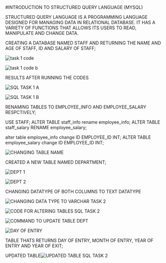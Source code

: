 #INTRODUCTION TO STRUCTURED QUERY LANGUAGE (MYSQL)

STRUCTURED QUERY LANGUAGE IS A PROGRAMMING LANGUAGE DESIGNED FOR MANAGING
DATA IN RELATIONAL DATABASE.
IT HAS A VARIETY OF FUNCTIONS THAT ALLOWS ITS USERS TO READ, MANIPULATE AND CHANGE DATA.


  CREATING A DATABASE NAMED STAFF AND RETURNING THE NAME AND AGE OF STAFF,
  ID AND SALARY OF STAFF;

  ![task 1 code](https://github.com/Janeamaka94/SQL-TASK-1-AND-2/assets/144977337/0451b8ba-945f-4eb6-b93b-63c1c8291e4d)

  ![task 1 code b](https://github.com/Janeamaka94/SQL-TASK-1-AND-2/assets/144977337/64d044e8-5228-455b-b7f0-743c6d6bb9c5)

  RESULTS AFTER RUNNING THE CODES

  ![SQL TASK 1 A](https://github.com/Janeamaka94/SQL-TASK-1-AND-2/assets/144977337/5b29044e-6d2e-40e6-a74b-3204b53b57b1)


  ![SQL TASK 1 B](https://github.com/Janeamaka94/SQL-TASK-1-AND-2/assets/144977337/b55727d0-33bf-4dc7-85d8-c34aea1b3518)


  RENAMING TABLES TO EMPLOYEE_INFO AND EMPLOYEE_SALARY RESPCTIVELY;


  USE STAFF;
ALTER TABLE staff_info rename employee_info;
ALTER TABLE staff_salary RENAME employee_salary;

alter table employee_info change ID EMPLOYEE_ID  INT; 
ALTER TABLE employee_salary change ID EMPLOYEE_ID INT;

![CHANGING TABLE NAME](https://github.com/Janeamaka94/SQL-TASK-1-AND-2/assets/144977337/238da2a4-c767-4877-aaa1-7acd83680240)

CREATED A NEW TABLE NAMED DEPARTMENT;

![DEPT 1](https://github.com/Janeamaka94/SQL-TASK-1-AND-2/assets/144977337/9c45d7c7-328e-4e3f-86b6-6a6bb4a235ea)



![DEPT 2](https://github.com/Janeamaka94/SQL-TASK-1-AND-2/assets/144977337/421e38be-97d8-4e9d-aae6-45e05a15a9ee)


CHANGING DATATYPE OF BOTH COLUMNS TO TEXT DATATYPE

![CHANGING DATA TYPE TO VARCHAR TASK 2](https://github.com/Janeamaka94/SQL-TASK-1-AND-2/assets/144977337/2ec79aae-b524-4abc-a1f5-af827d36685c)


![CODE FOR ALTERING TABLES SQL TASK 2](https://github.com/Janeamaka94/SQL-TASK-1-AND-2/assets/144977337/a3b6deaa-3c1f-4858-a9ce-185ab900e2cf)


![COMMAND TO UPDATE TABLE DEPT](https://github.com/Janeamaka94/SQL-TASK-1-AND-2/assets/144977337/4d41ee09-529e-481a-87eb-fcccc2c359fa)


![DAY OF ENTRY](https://github.com/Janeamaka94/SQL-TASK-1-AND-2/assets/144977337/db86b5f3-9637-4215-8680-d9662e84271c)


TABLE THATS RETURNS DAY OF ENTRY, MONTH OF ENTRY, YEAR OF ENTRY AND YEAR OF EXIT;


UPDATED TABLE![UPDATED TABLE SQL TASK 2](https://github.com/Janeamaka94/SQL-TASK-1-AND-2/assets/144977337/6125fa3d-f2f6-457d-9ed6-8666c3a80124)














  

